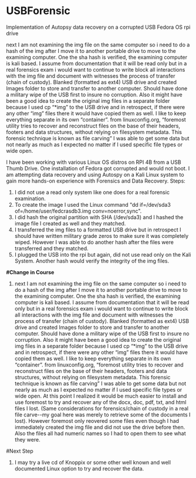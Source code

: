 # USBForensic
Implementation of Autopsy data recovery on a corrupted USB Fedora OS rpi drive

 next I am not examining the img file on the same computer so i need to do a hash of the img after I move it to another portable drive to move to the examining computer.
One the sha hash is verified, the examining computer is kali based.  I assume from documentation that it will be read only but in a real forensics exam i would want to continue to write block all interactions with the img file and document with witnesses the process of transfer (chain of custody).
Blanked (formatted as ext4) USB drive and created Images folder to store and transfer to another computer.  Should have done a military wipe of the USB first to insure no corruption.  Also it might have been a good idea to create the original img files in a separate folder because I used cp “*img” to the USB drive and in retrospect, if there were any other “img” files there it would have copied them as well.  I like to keep everything separate in its own “container”.
from linuxconfig.org, “foremost utility tries to recover and reconstruct files on the base of their headers, footers and data structures, without relying on filesystem metadata. This forensic technique is known as file carving”
I was able to get some data but not nearly as much as I expected no matter if I used specific file types or wide open.

I have been working with various Linux OS distros on RPI 4B from a USB Thumb Drive.  One installation of Fedora got corrupted and would not boot.
I am attempting data recovery and using Autospy on a Kali Linux system to gain more hands-on experience with Forensics and Data Recovery.
Steps:
1. I did not use a read only system like one does for a real forensic examination.
2. To create the image I used the Linux command "dd if=/dev/sda3 of=/home/user/fedcrasdb3.img conv=noerror,sync".
3. I did hash the original partition with SHA (/dev/sda3) and I hashed the image file I created as well and they matched.  
4. I transferred the img files to a formatted USB drive but in retrospect I should have written military grade zeros to make sure it was completely wiped.  However I was able to do another hash after the files were transferred and they matched.
5. I plugged the USB into the rpi but again, did not use read only on the Kali System. Another hash would verify the integrity of the img files.

**#Change in Course**
1.  next I am not examining the img file on the same computer so i need to do a hash of the img after I move it to another portable drive to move to the examining computer.
One the sha hash is verified, the examining computer is kali based.  I assume from documentation that it will be read only but in a real forensics exam i would want to continue to write block all interactions with the img file and document with witnesses the process of transfer (chain of custody).
Blanked (formatted as ext4) USB drive and created Images folder to store and transfer to another computer.  Should have done a military wipe of the USB first to insure no corruption.  Also it might have been a good idea to create the original img files in a separate folder because I used cp “*img” to the USB drive and in retrospect, if there were any other “img” files there it would have copied them as well.  I like to keep everything separate in its own “container”.
from linuxconfig.org, “foremost utility tries to recover and reconstruct files on the base of their headers, footers and data structures, without relying on filesystem metadata. This forensic technique is known as file carving”
I was able to get some data but not nearly as much as I expected no matter if I used specific file types or wide open.
At this point I realized it would be much easier to install and use foremost to try and recover any of the docx, doc, pdf, txt, and html files I lost.  (Same considerations for forensics/chain of custody in a real file carve--my goal here was merely to retrieve some of the documents I lost).  However foremost only reovered some files even though I had immediately created the img file and did not use the drive before then.  Also the files all had numeric names so I had to open them to see what they were.

 #Next Step
 1. I may try a live cd of Knoppix or some other well known and well documented Linux option to try and recover the data.
